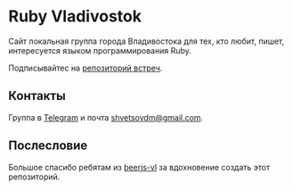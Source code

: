 # Ruby Vladivostok

Сайт локальная группа города Владивостока для тех, кто любит, пишет, интересуется языком программирования Ruby.

Подписывайтес на [репозиторий встреч](https://github.com/ruby-vladivostok/meetup).

## Контакты

Группа в [Telegram](https://t.me/rubyvladivostok) и почта [shvetsovdm@gmail.com](mailto:shvetsovdm@gmail.com).

## Послесловие

Большое спасибо ребятам из [beerjs-vl](http://beerjs-vl.ru/) за вдохновение создать этот репозиторий.
